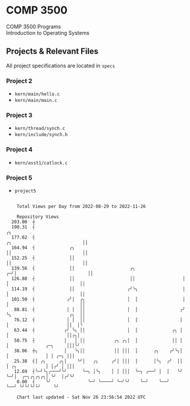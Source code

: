 # COMP 3500
COMP 3500 Programs  
Introduction to Operating Systems  
## Projects & Relevant Files
All project specifications are located in `specs`
### Project 2
- `kern/main/hello.c`
- `kern/main/main.c`
### Project 3
- `kern/thread/synch.c`
- `kern/include/synch.h`
### Project 4
- `kern/asst1/catlock.c`
### Project 5
- `project5`

```

    Total Views per Day from 2022-08-29 to 2022-11-26

    Repository Views
  203.00  ┼
  190.31  ┤                                                                                       ╭╮
  177.62  ┤                                                          ╭╮                           ││
  164.94  ┤             ╭╮                                           ││                           ││
  152.25  ┤             ││                                           ││                           ││
  139.56  ┤             ││                     ╭╮                  ╭─╯│                           ││
  126.88  ┤             ││                     ││                  │  │                           ││
  114.19  ┤             ││                    ╭╯╰╮                 │  │                           ││
  101.50  ┤            ╭╯│  ╭╮                │  │                 │  │                           ││
   88.81  ┤            │ │  ││                │  │                ╭╯  ╰╮                      ╭╮  ││
   76.12  ┤            │ │  ││                │  │                │    │                      ││  │╰
   63.44  ┤           ╭╯ ╰╮ ││                │  │             ╭╮ │    │                      ││╭╮│
   50.75  ┤           │   │ ││           ╭╮ ╭╮│  │             ││ │    │              ╭─╮     │││╰╯
   38.06  ┼╮          │   ╰╮││           ││ │││  │      ╭╮    ╭╯╰╮│    │              │ │ ╭─╮ │││
   25.38  ┤│ ╭╮     ╭╮│    ╰╯│   ╭╮     ╭╯│ │││  │      │╰╮  ╭╯  ││    │ ╭╮           │ │╭╯ │ │││
   12.69  ┤╰─╯╰╮╭───╯╰╯      ╰─╮ │╰╮    │ │ │││  ╰─╮ ╭──╯ │  │   ╰╯    ╰─╯│  ╭─╮╭╮╭╮╭╮│ ╰╯  │╭╯╰╯
    0.00  ┤    ╰╯              ╰─╯ ╰────╯ ╰─╯╰╯    ╰─╯    ╰──╯            ╰──╯ ╰╯╰╯╰╯╰╯     ╰╯

    Chart last updated - Sat Nov 26 23:56:54 2022 UTC
    
```
